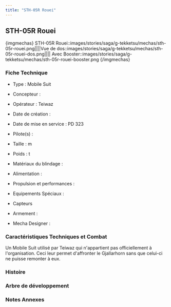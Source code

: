 ```yaml
---
title: "STH-05R Rouei"
---
```


STH-05R Rouei
-------------


{imgmechas}
STH-05R Rouei::images/stories/saga/g-tekketsu/mechas/sth-05r-rouei.png||||Vue de dos::images/stories/saga/g-tekketsu/mechas/sth-05r-rouei-dos.png||||
Avec Booster::images/stories/saga/g-tekketsu/mechas/sth-05r-rouei-booster.png
{/imgmechas}
### Fiche Technique



- Type : Mobile Suit
  
- Concepteur : 
  
- Opérateur : Teiwaz
  
- Date de création : 
  
- Date de mise en service : PD 323
  
- Pilote(s) : 
  
- Taille : m
  
- Poids : t
  
- Matériaux du blindage : 
  
- Alimentation : 
  
- Propulsion et performances : 
  
- Equipements Spéciaux :


* Capteurs


- Armement :




- Mecha Designer : 


### Caractéristiques Techniques et Combat



Un Mobile Suit utilisé par Teiwaz qui n'appartient pas officiellement à l'organisation. Ceci leur permet d'affronter le Gjallarhorn sans que celui-ci ne puisse remonter à eux. 



### Histoire






### Arbre de développement


### Notes Annexes


